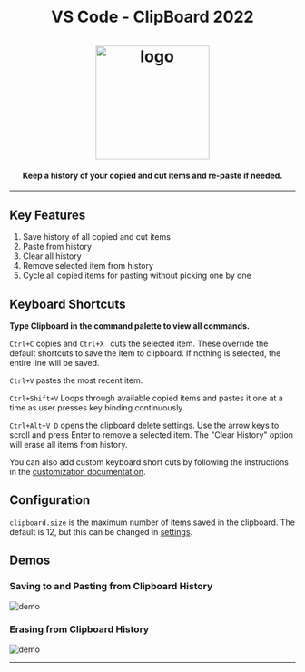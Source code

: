 <h1 align="center">
  <br>
  VS Code - ClipBoard 2022
  <br>
  <br>
    <img src="https://raw.githubusercontent.com/aefernandes/vscode-clipboard-history-extension/master/images/logo.png" alt="logo" width="200">
  <br>
</h1>
<h4 align="center">Keep a history of your copied and cut items and re-paste if needed.</h4>

---

## Key Features

1. Save history of all copied and cut items
2. Paste from history
3. Clear all history
4. Remove selected item from history
5. Cycle all copied items for pasting without picking one by one

## Keyboard Shortcuts

**Type Clipboard in the command palette to view all commands.**

`Ctrl+C` copies and `Ctrl+X ` cuts the selected item. These override the default shortcuts to save the item to clipboard. If nothing is selected, the entire line will be saved.

`Ctrl+V` pastes the most recent item.

`Ctrl+Shift+V` Loops through available copied items and pastes it one at a time as user presses key binding continuously.

`Ctrl+Alt+V D` opens the clipboard delete settings. Use the arrow keys to scroll and press Enter to remove a selected item. The "Clear History" option will erase all items from history.

You can also add custom keyboard short cuts by following the instructions in the [customization documentation](https://code.visualstudio.com/docs/customization/keybindings).

## Configuration

`clipboard.size` is the maximum number of items saved in the clipboard. The default is 12, but this can be changed in [settings](https://code.visualstudio.com/docs/getstarted/settings#_default-settings).

## Demos

### Saving to and Pasting from Clipboard History

![demo](https://github.com/aefernandes/vscode-clipboard-history-extension/raw/master/images/demo-1.gif)

### Erasing from Clipboard History

![demo](https://github.com/aefernandes/vscode-clipboard-history-extension/raw/master/images/demo-2.gif)

---
